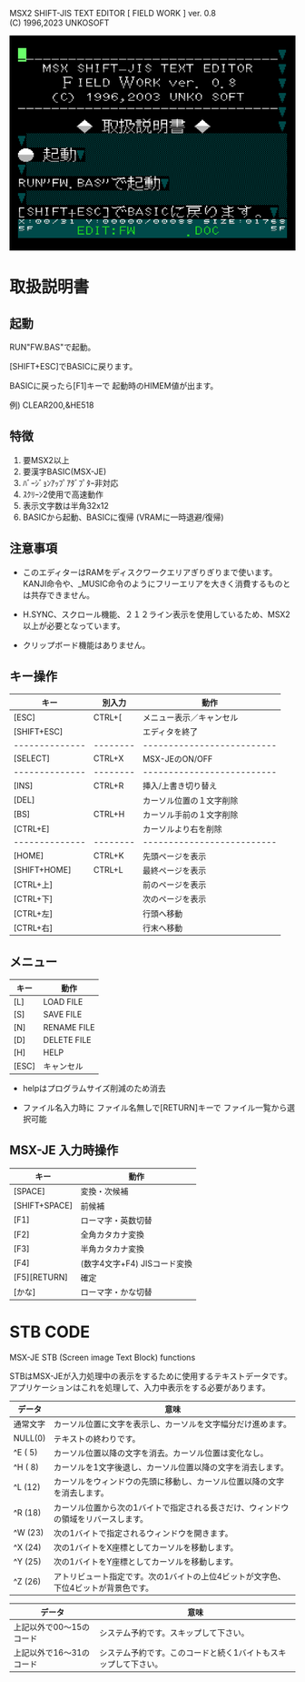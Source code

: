 MSX2 SHIFT-JIS TEXT EDITOR
[ FIELD WORK ] ver. 0.8  
(C) 1996,2023 UNKOSOFT 

![](../img/fieldwork_001.png)

# 取扱説明書 

## 起動

RUN"FW.BAS"で起動。

[SHIFT+ESC]でBASICに戻ります。

BASICに戻ったら[F1]キーで
起動時のHIMEM値が出ます。

例) CLEAR200,&HE518

## 特徴

1. 要MSX2以上
2. 要漢字BASIC(MSX-JE)
3. ﾊﾞｰｼﾞｮﾝｱｯﾌﾟｱﾀﾞﾌﾟﾀｰ非対応
4. ｽｸﾘｰﾝ2使用で高速動作
5. 表示文字数は半角32x12
6. BASICから起動、BASICに復帰
   (VRAMに一時退避/復帰)

## 注意事項

- このエディターはRAMをディスクワークエリアぎりぎりまで使います。
  KANJI命令や、_MUSIC命令のようにフリーエリアを大きく消費するものとは共存できません。

- H.SYNC、スクロール機能、２１２ライン表示を使用しているため、MSX2以上が必要となっています。

- クリップボード機能はありません。

## キー操作

| キー         | 別入力 | 動作                     |
|--------------|--------|--------------------------|
| [ESC]        | CTRL+[ | メニュー表示／キャンセル |
| [SHIFT+ESC]  |        | エディタを終了           |
|--------------|--------|--------------------------|
| [SELECT]     | CTRL+X | MSX-JEのON/OFF           |
|--------------|--------|--------------------------|
| [INS]        | CTRL+R | 挿入/上書き切り替え      |
| [DEL]        |        | カーソル位置の１文字削除 |
| [BS]         | CTRL+H | カーソル手前の１文字削除 |
| [CTRL+E]     |        | カーソルより右を削除     |
|--------------|--------|--------------------------|
| [HOME]       | CTRL+K | 先頭ページを表示         |
| [SHIFT+HOME] | CTRL+L | 最終ページを表示         |
| [CTRL+上]    |        | 前のページを表示         |
| [CTRL+下]    |        | 次のページを表示         |
| [CTRL+左]    |        | 行頭へ移動               |
| [CTRL+右]    |        | 行末へ移動               |

## メニュー

| キー  |  動作        |
|-------|--------------|
| [L]   | LOAD FILE    |
| [S]   | SAVE FILE    |
| [N]   | RENAME FILE  |
| [D]   | DELETE FILE  |
| [H]   | HELP         |
| [ESC] | キャンセル   |

- helpはプログラムサイズ削減のため消去

- ファイル名入力時に
  ファイル名無しで[RETURN]キーで
  ファイル一覧から選択可能

## MSX-JE 入力時操作

| キー          | 動作                         |
|---------------|------------------------------|
| [SPACE]       | 変換・次候補                 |
| [SHIFT+SPACE] | 前候補                       |
| [F1]          | ローマ字・英数切替           |
| [F2]          | 全角カタカナ変換             |
| [F3]          | 半角カタカナ変換             |
| [F4]          | (数字4文字+F4) JISコード変換 |
| [F5][RETURN]  | 確定                         |
| [かな]        | ローマ字・かな切替           |


# STB CODE

MSX-JE
STB (Screen image Text Block)  functions

STBはMSX-JEが入力処理中の表示をするために使用するテキストデータです。
アプリケーションはこれを処理して、入力中表示をする必要があります。

| データ   | 意味                                                                               |
|----------|------------------------------------------------------------------------------------|
| 通常文字 | カーソル位置に文字を表示し、カーソルを文字幅分だけ進めます。                       |
| NULL(0)  | テキストの終わりです。                                                             |
| ^E ( 5)  | カーソル位置以降の文字を消去。カーソル位置は変化なし。                             |
| ^H ( 8)  | カーソルを1文字後退し、カーソル位置以降の文字を消去します。                        |
| ^L (12)  | カーソルをウィンドウの先頭に移動し、カーソル位置以降の文字を消去します。           |
| ^R (18)  | カーソル位置から次の1バイトで指定される長さだけ、ウィンドウの領域をリバースします。|
| ^W (23)  | 次の1バイトで指定されるウィンドウを開きます。                                      |
| ^X (24)  | 次の1バイトをX座標としてカーソルを移動します。                                     |
| ^Y (25)  | 次の1バイトをY座標としてカーソルを移動します。                                     |
| ^Z (26)  | アトリビュート指定です。次の1バイトの上位4ビットが文字色、下位4ビットが背景色です。|

| データ                   | 意味                                                           |
|--------------------------|----------------------------------------------------------------|
| 上記以外で00～15のコード | システム予約です。スキップして下さい。                         |
| 上記以外で16～31のコード | システム予約です。このコードと続く1バイトもスキップして下さい。|
